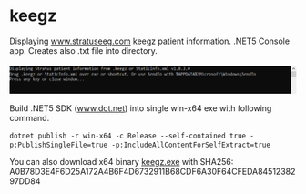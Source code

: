 # keegz
 
Displaying www.stratuseeg.com keegz patient information. .NET5 Console app. Creates also .txt file into directory.

![keegz console output](keegz1.png)

Build .NET5 SDK (www.dot.net) into single win-x64 exe with following command.
```
dotnet publish -r win-x64 -c Release --self-contained true -p:PublishSingleFile=true -p:IncludeAllContentForSelfExtract=true
``` 

You can also download x64 binary [keegz.exe](keegz.exe)
 with SHA256: A0B78D3E4F6D25A172A4B6F4D6732911B68CDF6A30F64CFEDA8451238297DD84

